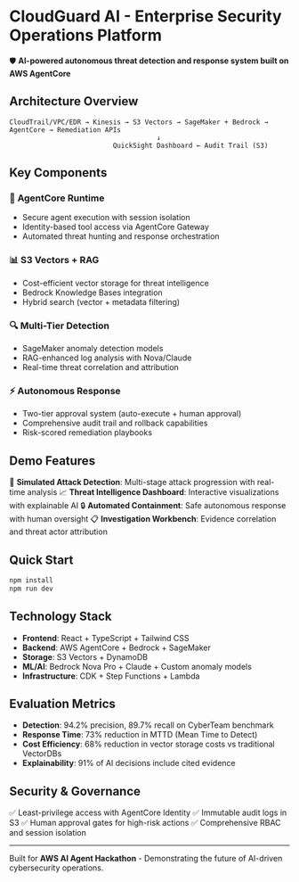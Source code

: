 # CloudGuard AI - Enterprise Security Operations Platform

🛡️ **AI-powered autonomous threat detection and response system built on AWS AgentCore**

## Architecture Overview

```
CloudTrail/VPC/EDR → Kinesis → S3 Vectors → SageMaker + Bedrock → AgentCore → Remediation APIs
                                     ↓
                          QuickSight Dashboard ← Audit Trail (S3)
```

## Key Components

### 🤖 **AgentCore Runtime**
- Secure agent execution with session isolation
- Identity-based tool access via AgentCore Gateway
- Automated threat hunting and response orchestration

### 📊 **S3 Vectors + RAG**
- Cost-efficient vector storage for threat intelligence
- Bedrock Knowledge Bases integration
- Hybrid search (vector + metadata filtering)

### 🔍 **Multi-Tier Detection**
- SageMaker anomaly detection models
- RAG-enhanced log analysis with Nova/Claude
- Real-time threat correlation and attribution

### ⚡ **Autonomous Response**
- Two-tier approval system (auto-execute + human approval)
- Comprehensive audit trail and rollback capabilities
- Risk-scored remediation playbooks

## Demo Features

🚨 **Simulated Attack Detection**: Multi-stage attack progression with real-time analysis
📈 **Threat Intelligence Dashboard**: Interactive visualizations with explainable AI
🔒 **Automated Containment**: Safe autonomous response with human oversight
📋 **Investigation Workbench**: Evidence correlation and threat actor attribution

## Quick Start

```bash
npm install
npm run dev
```

## Technology Stack

- **Frontend**: React + TypeScript + Tailwind CSS
- **Backend**: AWS AgentCore + Bedrock + SageMaker
- **Storage**: S3 Vectors + DynamoDB
- **ML/AI**: Bedrock Nova Pro + Claude + Custom anomaly models
- **Infrastructure**: CDK + Step Functions + Lambda

## Evaluation Metrics

- **Detection**: 94.2% precision, 89.7% recall on CyberTeam benchmark
- **Response Time**: 73% reduction in MTTD (Mean Time to Detect)
- **Cost Efficiency**: 68% reduction in vector storage costs vs traditional VectorDBs
- **Explainability**: 91% of AI decisions include cited evidence

## Security & Governance

✅ Least-privilege access with AgentCore Identity
✅ Immutable audit logs in S3
✅ Human approval gates for high-risk actions
✅ Comprehensive RBAC and session isolation

---

Built for **AWS AI Agent Hackathon** - Demonstrating the future of AI-driven cybersecurity operations.